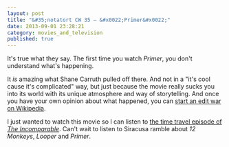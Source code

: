 ```yaml
---
layout: post
title: "&#35;notatort CW 35 – &#x0022;Primer&#x0022;"
date: 2013-09-01 23:28:21
category: movies_and_television
published: true
---
```


It's true  what they say. The first time you watch *Primer*, you don't understand what's happening.

It *is* amazing what Shane Carruth pulled off there. And not in a "it's cool cause it's complicated" way, but just because the movie really sucks you into its world with its unique atmosphere and way of storytelling. And once you have your own opinion about what happened, you can [start an edit war on Wikipedia](http://cl.ly/2G3l471G2a3W).

I just wanted to watch this movie so I can listen to [the time travel episode of *The Incomparable*](http://5by5.tv/incomparable/153). Can't wait to listen to Siracusa ramble about *12 Monkeys*, *Looper* and *Primer*. 